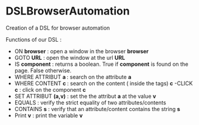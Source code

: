 # DSLBrowserAutomation
Creation of a DSL for browser automation

Functions of our DSL : 
- ON  <b>browser</b> : open a window in the browser <b> browser </b> 
- GOTO <b>URL</b> : open the window at the url <b> URL </b>
 - IS <b>component</b> : returns a boolean. True if <b>component</b> is found on the page. False otherwise.
 - WHERE ATTRIBUT <b> a </B> :  search on the attribute <b>a</b>
 - WHERE CONTENT <b> c </B> :  search on the content ( inside the tags)  <b>c</b>
 -CLICK <b>c</b> :  click on the component <b>c</b>
 - SET ATTRIBUT <b> (a,v)</b> : set the the attribut <b>a</b> at the value <b>v</b> 
 - EQUALS : verify the strict equality  of two attributes/contents 
 - CONTAINS <b>s</b> :  verify that an attribute/content contains the string <b>s</b>
 - Print <b>v</b> : print the variable <b>v</b> 
  
  
